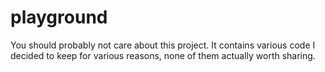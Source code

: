 # playground
You should probably not care about this project. It contains various code I decided to keep for various reasons, none of them actually worth sharing.

